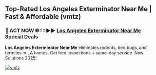 ## Top-Rated Los Angeles Exterminator Near Me | Fast & Affordable (vmtz)

<h3>🐜 ACT NOW 🌐==►► <a href="https://tinyurl.com/2dysvsjj" rel="nofollow">Los Angeles Exterminator Near Me Special Deals</a></h3>

**Los Angeles Exterminator Near Me** eliminates rodents, bed bugs, and termites in LA homes. Get free inspections + same-day service. New Solutions 2025!

[![vmtz](https://i.imgur.com/JCYaghj.jpeg)](https://tinyurl.com/2dysvsjj)